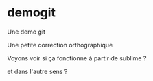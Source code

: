 # demogit
Une demo git

Une petite correction orthographique

Voyons voir si ça fonctionne à partir de sublime ?

et dans l'autre sens ? 
